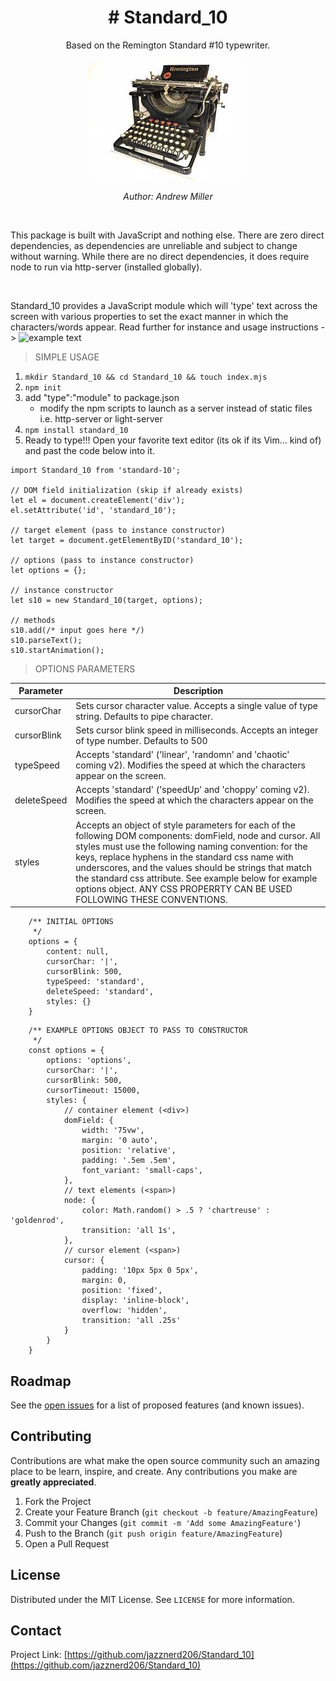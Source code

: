 <h1 align="center"># Standard_10</h1>
<p align="center">Based on the Remington Standard #10 typewriter.</p>

<p align="center">
    <img src="typewriter_image.jpeg" style="border-radius: 25px; max-height: 400px; width: auto;"
    />
</p>

<p align="center" style="font-style: italic;">
Author: Andrew Miller
</p>

<br>

This package is built with JavaScript and nothing else. There are zero direct dependencies, as dependencies are unreliable and subject to change without warning. While there are no direct dependencies, it does require node to run via http-server (installed globally).

<br>

Standard_10 provides a JavaScript module which will 'type' text across the screen with various properties to set the exact manner in which the characters/words appear. Read further for instance and usage instructions ->
<img src="firstScreen.gif" alt="example text" style="max-height: 400px;"/>
<br>

> SIMPLE USAGE

1. `mkdir Standard_10 && cd Standard_10 && touch index.mjs`
2. `npm init`
3. add "type":"module" to package.json
    - modify the npm scripts to launch as a server instead of static files i.e. http-server or light-server
4. `npm install standard_10`
5. Ready to type!!! Open your favorite text editor (its ok if its Vim... kind of) and past the code below into it.

```
import Standard_10 from 'standard-10';

// DOM field initialization (skip if already exists)
let el = document.createElement('div');
el.setAttribute('id', 'standard_10');

// target element (pass to instance constructor)
let target = document.getElementByID('standard_10');

// options (pass to instance constructor)
let options = {};

// instance constructor
let s10 = new Standard_10(target, options);

// methods
s10.add(/* input goes here */)
s10.parseText();
s10.startAnimation();
```

> OPTIONS PARAMETERS

| Parameter   | Description                                                                                                                                                                                                                                                                                                                                                                                                               |
| ----------- | ------------------------------------------------------------------------------------------------------------------------------------------------------------------------------------------------------------------------------------------------------------------------------------------------------------------------------------------------------------------------------------------------------------------------- |
| cursorChar  | Sets cursor character value. Accepts a single value of type string. Defaults to pipe character.                                                                                                                                                                                                                                                                                                                           |
| cursorBlink | Sets cursor blink speed in milliseconds. Accepts an integer of type number. Defaults to 500                                                                                                                                                                                                                                                                                                                               |
| typeSpeed   | Accepts 'standard' ('linear', 'randomn' and 'chaotic' coming v2). Modifies the speed at which the characters appear on the screen.                                                                                                                                                                                                                                                                                        |
| deleteSpeed | Accepts 'standard' ('speedUp' and 'choppy' coming v2). Modifies the speed at which the characters appear on the screen.                                                                                                                                                                                                                                                                                                   |
| styles      | Accepts an object of style parameters for each of the following DOM components: domField, node and cursor. All styles must use the following naming convention: for the keys, replace hyphens in the standard css name with underscores, and the values should be strings that match the standard css attribute. See example below for example options object. ANY CSS PROPERRTY CAN BE USED FOLLOWING THESE CONVENTIONS. |

```
    /** INITIAL OPTIONS
     */
    options = {
        content: null,
        cursorChar: '|',
        cursorBlink: 500,
        typeSpeed: 'standard',
        deleteSpeed: 'standard',
        styles: {}
    }
```

```
    /** EXAMPLE OPTIONS OBJECT TO PASS TO CONSTRUCTOR
     */
    const options = {
        options: 'options',
        cursorChar: '|',
        cursorBlink: 500,
        cursorTimeout: 15000,
        styles: {
            // container element (<div>)
            domField: {
                width: '75vw',
                margin: '0 auto',
                position: 'relative',
                padding: '.5em .5em',
                font_variant: 'small-caps',
            },
            // text elements (<span>)
            node: {
                color: Math.random() > .5 ? 'chartreuse' : 'goldenrod',
                transition: 'all 1s',
            },
            // cursor element (<span>)
            cursor: {
                padding: '10px 5px 0 5px',
                margin: 0,
                position: 'fixed',
                display: 'inline-block',
                overflow: 'hidden',
                transition: 'all .25s'
            }
        }
    }
```

## Roadmap

See the [open issues](https://github.com/jazznerd206/Standar_10/issues) for a list of proposed features (and known issues).

<!-- CONTRIBUTING -->

## Contributing

Contributions are what make the open source community such an amazing place to be learn, inspire, and create. Any contributions you make are **greatly appreciated**.

1. Fork the Project
2. Create your Feature Branch (`git checkout -b feature/AmazingFeature`)
3. Commit your Changes (`git commit -m 'Add some AmazingFeature'`)
4. Push to the Branch (`git push origin feature/AmazingFeature`)
5. Open a Pull Request

<!-- LICENSE -->

## License

Distributed under the MIT License. See `LICENSE` for more information.

<!-- CONTACT -->

## Contact

Project Link: [https://github.com/jazznerd206/Standard_10](https://github.com/jazznerd206/Standard_10)
